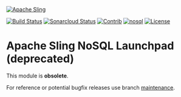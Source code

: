 [![Apache Sling](https://sling.apache.org/res/logos/sling.png)](https://sling.apache.org)

&#32;[![Build Status](https://ci-builds.apache.org/job/Sling/job/modules/job/sling-org-apache-sling-nosql-launchpad/job/master/badge/icon)](https://ci-builds.apache.org/job/Sling/job/modules/job/sling-org-apache-sling-nosql-launchpad/job/master/)&#32;[![Sonarcloud Status](https://sonarcloud.io/api/project_badges/measure?project=apache_sling-org-apache-sling-nosql-launchpad&metric=alert_status)](https://sonarcloud.io/dashboard?id=apache_sling-org-apache-sling-nosql-launchpad)&#32;[![Contrib](https://sling.apache.org/badges/status-contrib.svg)](https://github.com/apache/sling-aggregator/blob/master/docs/status/contrib.md)&#32;[![nosql](https://sling.apache.org/badges/group-nosql.svg)](https://github.com/apache/sling-aggregator/blob/master/docs/groups/nosql.md) [![License](https://img.shields.io/badge/License-Apache%202.0-blue.svg)](https://www.apache.org/licenses/LICENSE-2.0)

# Apache Sling NoSQL Launchpad (deprecated)

This module is **obsolete**.

For reference or potential bugfix releases use branch [maintenance](https://github.com/apache/sling-org-apache-sling-nosql-launchpad/tree/maintenance).